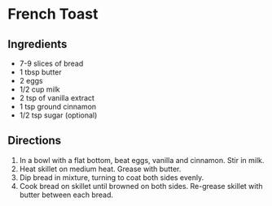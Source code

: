 # French Toast

## Ingredients

- 7-9 slices of bread
- 1 tbsp butter
- 2 eggs
- 1/2 cup milk
- 2 tsp of vanilla extract
- 1 tsp ground cinnamon
- 1/2 tsp sugar (optional)

## Directions

1. In a bowl with a flat bottom, beat eggs, vanilla and cinnamon. Stir in milk.
2. Heat skillet on medium heat. Grease with butter.
3. Dip bread in mixture, turning to coat both sides evenly.
4. Cook bread on skillet until browned on both sides. Re-grease skillet with butter between each bread.

